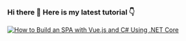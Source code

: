 ### Hi there 👋 Here is my latest tutorial 👇
<div>
  <a href="https://mihail-gaberov.eu/how-to-build-an-spa-with-vuejs-and-csharp-dotnet-core/">
    <img alt="How to Build an SPA with Vue.js and C# Using .NET Core" src="https://mihail-gaberov.eu/static/70bd106ecb55cd8fbac5d94ab2fc8056/5a190/dashboard.png" />
  </a>
</div
